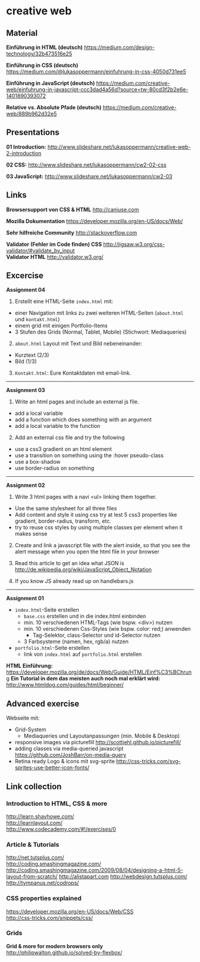 # creative web

## Material
**Einführung in HTML (deutsch)** https://medium.com/design-technology/32b473516e25

**Einführung in CSS (deutsch)** https://medium.com/@lukasoppermann/einfuhrung-in-css-4050d731ee5

**Einführung in JavaScript (deutsch)** https://medium.com/creative-web/einfuhrung-in-javascript-ccc3dad4a56d?source=tw-80cd3f2b2e6e-1401890393072

**Relative vs. Absolute Pfade (deutsch)** https://medium.com/creative-web/889b962d32e5


## Presentations

**01 Introduction:** http://www.slideshare.net/lukasoppermann/creative-web-2-introduction

**02 CSS:** http://www.slideshare.net/lukasoppermann/cw2-02-css

**03 JavaScript:** http://www.slideshare.net/lukasoppermann/cw2-03

## Links

**Browsersupport von CSS & HTML** http://caniuse.com

**Mozilla Dokumentation** https://developer.mozilla.org/en-US/docs/Web/

**Sehr hilfreiche Community** http://stackoverflow.com

**Validator (Fehler im Code finden) CSS** http://jigsaw.w3.org/css-validator/#validate_by_input  
**Validator HTML** http://validator.w3.org/

## Excercise

**Assignment 04**   
1. Erstellt eine HTML-Seite `index.html` mit:
* einer Navigation mit links zu zwei weiteren HTML-Seiten (`about.html` und `kontakt.html`)
* einem grid mit einigen Portfolio-Items
* 3 Stufen des Grids (Normal, Tablet, Mobile) (Stichwort: Mediaqueries)

2. `about.html` Layout mit Text und Bild nebeneinander:
* Kurztext (2/3)
* Bild (1/3)

3. `Kontakt.html`:
Eure Kontaktdaten mit email-link.

-----

**Assignment 03**

1. Write an html pages and include an external js file.
 * add a local variable
 * add a function which does something with an
argument
 * add a local variable to the function


2. Add an external css file and try the following
 * use a css3 gradient on an html element
 * use a transition on something using the :hover
pseudo-class
 * use a box-shadow
 * use border-radius on something

-----

**Assignment 02**  
1. Write 3 html pages with a navi \<ul> linking them
together.
 * Use the same stylesheet for all three files
 * Add content and style it using css try at lest 5 css3 properties like gradient, border-radius, transform, etc.
 * try to reuse css styles by using multiple classes per element when it makes sense

2. Create and link a javascript file with the alert inside, so that you see the alert message when you open the html file in your browser

3. Read this article to get an idea what JSON is
http://de.wikipedia.org/wiki/JavaScript_Object_Notation

4. If you know JS already read up on handlebars.js

-----

**Assignment 01**
* `index.html`-Seite erstellen
  * `base.css` erstellen und in die index.html einbinden
  * min. 10 verschiedenen HTML-Tags (wie bspw. \<div>) nutzen
  * min. 10 verschiedenen Css-Styles (wie bspw. color: red;) anwenden
    * Tag-Selektor, class-Selector und id-Selector nutzen
  * 3 Farbsysteme (namen, hex, rgb/a) nutzen
* `portfolio.html`-Seite erstellen
  * link von `index.html` auf `portfolio.html` erstellen

**HTML Einführung:** https://developer.mozilla.org/de/docs/Web/Guide/HTML/Einf%C3%BChrung
**Ein Tutorial in dem das meisten auch noch mal erklärt wird:** http://www.htmldog.com/guides/html/beginner/

## Advanced exercise 
Webseite mit:
* Grid-System
	* Mediaqueries und Layoutanpassungen (min. Mobile & Desktop)
* responsive images via picturefill http://scottjehl.github.io/picturefill/
* adding classes via media-queried javascript https://github.com/JoshBarr/on-media-query
* Retina ready Logo & icons mit svg-sprite http://css-tricks.com/svg-sprites-use-better-icon-fonts/

## Link collection

### Introduction to HTML, CSS & more
http://learn.shayhowe.com/  
http://learnlayout.com/  
http://www.codecademy.com/#!/exercises/0  

### Article & Tutorials
http://net.tutsplus.com/  
http://coding.smashingmagazine.com/  
http://coding.smashingmagazine.com/2009/08/04/designing-a-html-5-layout-from-scratch/
http://alistapart.com
http://webdesign.tutsplus.com/
http://tympanus.net/codrops/

### CSS properties explained
https://developer.mozilla.org/en-US/docs/Web/CSS  
http://css-tricks.com/snippets/css/

### Grids
**Grid & more for modern browsers only**  
http://philipwalton.github.io/solved-by-flexbox/
